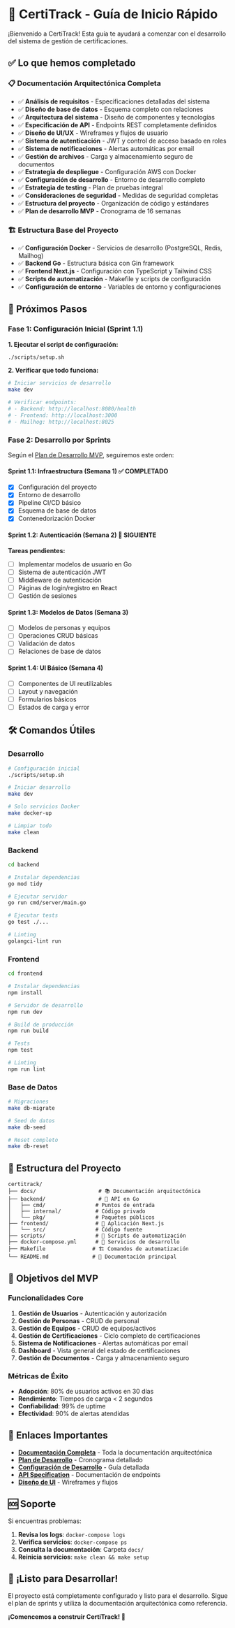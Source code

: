 # 🚀 CertiTrack - Guía de Inicio Rápido

¡Bienvenido a CertiTrack! Esta guía te ayudará a comenzar con el desarrollo del sistema de gestión de certificaciones.

## ✅ Lo que hemos completado

### 📋 Documentación Arquitectónica Completa
- ✅ **Análisis de requisitos** - Especificaciones detalladas del sistema
- ✅ **Diseño de base de datos** - Esquema completo con relaciones
- ✅ **Arquitectura del sistema** - Diseño de componentes y tecnologías
- ✅ **Especificación de API** - Endpoints REST completamente definidos
- ✅ **Diseño de UI/UX** - Wireframes y flujos de usuario
- ✅ **Sistema de autenticación** - JWT y control de acceso basado en roles
- ✅ **Sistema de notificaciones** - Alertas automáticas por email
- ✅ **Gestión de archivos** - Carga y almacenamiento seguro de documentos
- ✅ **Estrategia de despliegue** - Configuración AWS con Docker
- ✅ **Configuración de desarrollo** - Entorno de desarrollo completo
- ✅ **Estrategia de testing** - Plan de pruebas integral
- ✅ **Consideraciones de seguridad** - Medidas de seguridad completas
- ✅ **Estructura del proyecto** - Organización de código y estándares
- ✅ **Plan de desarrollo MVP** - Cronograma de 16 semanas

### 🏗️ Estructura Base del Proyecto
- ✅ **Configuración Docker** - Servicios de desarrollo (PostgreSQL, Redis, Mailhog)
- ✅ **Backend Go** - Estructura básica con Gin framework
- ✅ **Frontend Next.js** - Configuración con TypeScript y Tailwind CSS
- ✅ **Scripts de automatización** - Makefile y scripts de configuración
- ✅ **Configuración de entorno** - Variables de entorno y configuraciones

## 🎯 Próximos Pasos

### Fase 1: Configuración Inicial (Sprint 1.1)

**1. Ejecutar el script de configuración:**
```bash
./scripts/setup.sh
```

**2. Verificar que todo funciona:**
```bash
# Iniciar servicios de desarrollo
make dev

# Verificar endpoints:
# - Backend: http://localhost:8080/health
# - Frontend: http://localhost:3000
# - Mailhog: http://localhost:8025
```

### Fase 2: Desarrollo por Sprints

Según el [Plan de Desarrollo MVP](docs/mvp-development-plan.md), seguiremos este orden:

#### Sprint 1.1: Infraestructura (Semana 1) ✅ COMPLETADO
- [x] Configuración del proyecto
- [x] Entorno de desarrollo
- [x] Pipeline CI/CD básico
- [x] Esquema de base de datos
- [x] Contenedorización Docker

#### Sprint 1.2: Autenticación (Semana 2) 🔄 SIGUIENTE
**Tareas pendientes:**
- [ ] Implementar modelos de usuario en Go
- [ ] Sistema de autenticación JWT
- [ ] Middleware de autenticación
- [ ] Páginas de login/registro en React
- [ ] Gestión de sesiones

#### Sprint 1.3: Modelos de Datos (Semana 3)
- [ ] Modelos de personas y equipos
- [ ] Operaciones CRUD básicas
- [ ] Validación de datos
- [ ] Relaciones de base de datos

#### Sprint 1.4: UI Básico (Semana 4)
- [ ] Componentes de UI reutilizables
- [ ] Layout y navegación
- [ ] Formularios básicos
- [ ] Estados de carga y error

## 🛠️ Comandos Útiles

### Desarrollo
```bash
# Configuración inicial
./scripts/setup.sh

# Iniciar desarrollo
make dev

# Solo servicios Docker
make docker-up

# Limpiar todo
make clean
```

### Backend
```bash
cd backend

# Instalar dependencias
go mod tidy

# Ejecutar servidor
go run cmd/server/main.go

# Ejecutar tests
go test ./...

# Linting
golangci-lint run
```

### Frontend
```bash
cd frontend

# Instalar dependencias
npm install

# Servidor de desarrollo
npm run dev

# Build de producción
npm run build

# Tests
npm test

# Linting
npm run lint
```

### Base de Datos
```bash
# Migraciones
make db-migrate

# Seed de datos
make db-seed

# Reset completo
make db-reset
```

## 📁 Estructura del Proyecto

```
certitrack/
├── docs/                    # 📚 Documentación arquitectónica
├── backend/                 # 🔧 API en Go
│   ├── cmd/                # Puntos de entrada
│   ├── internal/           # Código privado
│   └── pkg/                # Paquetes públicos
├── frontend/               # 🎨 Aplicación Next.js
│   └── src/                # Código fuente
├── scripts/                # 🔨 Scripts de automatización
├── docker-compose.yml      # 🐳 Servicios de desarrollo
├── Makefile               # 🏗️ Comandos de automatización
└── README.md              # 📖 Documentación principal
```

## 🎯 Objetivos del MVP

### Funcionalidades Core
1. **Gestión de Usuarios** - Autenticación y autorización
2. **Gestión de Personas** - CRUD de personal
3. **Gestión de Equipos** - CRUD de equipos/activos
4. **Gestión de Certificaciones** - Ciclo completo de certificaciones
5. **Sistema de Notificaciones** - Alertas automáticas por email
6. **Dashboard** - Vista general del estado de certificaciones
7. **Gestión de Documentos** - Carga y almacenamiento seguro

### Métricas de Éxito
- **Adopción**: 80% de usuarios activos en 30 días
- **Rendimiento**: Tiempos de carga < 2 segundos
- **Confiabilidad**: 99% de uptime
- **Efectividad**: 90% de alertas atendidas

## 🔗 Enlaces Importantes

- **[Documentación Completa](docs/)** - Toda la documentación arquitectónica
- **[Plan de Desarrollo](docs/mvp-development-plan.md)** - Cronograma detallado
- **[Configuración de Desarrollo](docs/development-setup.md)** - Guía detallada
- **[API Specification](docs/api-specification.md)** - Documentación de endpoints
- **[Diseño de UI](docs/ui-design.md)** - Wireframes y flujos

## 🆘 Soporte

Si encuentras problemas:

1. **Revisa los logs**: `docker-compose logs`
2. **Verifica servicios**: `docker-compose ps`
3. **Consulta la documentación**: Carpeta `docs/`
4. **Reinicia servicios**: `make clean && make setup`

## 🎉 ¡Listo para Desarrollar!

El proyecto está completamente configurado y listo para el desarrollo. Sigue el plan de sprints y utiliza la documentación arquitectónica como referencia.

**¡Comencemos a construir CertiTrack! 🚀**
